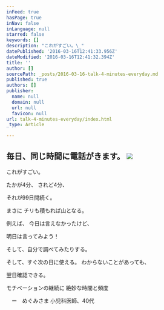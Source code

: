 ```yaml
---
inFeed: true
hasPage: true
inNav: false
inLanguage: null
starred: false
keywords: []
description: "これがすごい。\_"
datePublished: '2016-03-16T12:41:33.956Z'
dateModified: '2016-03-16T12:41:32.394Z'
title: ''
author: []
sourcePath: _posts/2016-03-16-talk-4-minutes-everyday.md
published: true
authors: []
publisher:
  name: null
  domain: null
  url: null
  favicon: null
url: talk-4-minutes-everyday/index.html
_type: Article

---
```

## 毎日、同じ時間に電話がきます。 ![](https://the-grid-user-content.s3-us-west-2.amazonaws.com/64734456-ece9-4c36-acc0-d59062bff301.png)

これがすごい。 

たかが4分、
されど4分、 

それが99日間続く。 

まさに
チリも積もれば山となる。 

例えば、
今日は言えなかったけど、 

明日は言ってみよう！ 

そして、自分で調べてみたりする。 

そして、すぐ次の日に使える。
わからないことがあっても、

翌日確認できる。 

モチベーションの継続に
絶妙な時間と頻度

　ー　めぐみさま
小児科医師、40代
